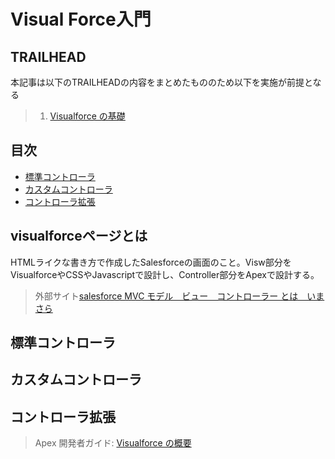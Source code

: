 # Visual Force入門
## TRAILHEAD
本記事は以下のTRAILHEADの内容をまとめたもののため以下を実施が前提となる
> 1. [Visualforce の基礎](https://trailhead.salesforce.com/ja/content/learn/modules/visualforce_fundamentals)
## 目次
- [標準コントローラ](#標準コントローラ)
- [カスタムコントローラ](#カスタムコントローラ)
- [コントローラ拡張](#コントローラ拡張)
## visualforceページとは
HTMLライクな書き方で作成したSalesforceの画面のこと。Visw部分をVisualforceやCSSやJavascriptで設計し、Controller部分をApexで設計する。
> 外部サイト[salesforce MVC モデル　ビュー　コントローラー とは　いまさら](https://salesforce.oikeru.com/entry/salesforce_mvc)
## 標準コントローラ
## カスタムコントローラ
## コントローラ拡張
> Apex 開発者ガイド: [Visualforce の概要](https://developer.salesforce.com/docs/atlas.ja-jp.pages.meta/pages/pages_intro.htm)

